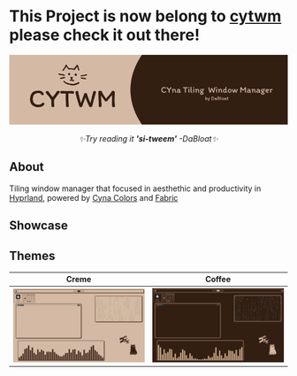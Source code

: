 # This Project is now belong to [cytwm](https://github.com/cytwm) please check it out there!
<div align='center'> <img src='CYWM.png'/></div>
<div align='center'> 
<p>
  <i>✨Try reading it <b>'si-tweem'</b>  -DaBloat✨</i>
</p>
</div>

## About
Tiling window manager that focused in aesthethic and productivity in [Hyprland](https://github.com/hyprwm/Hyprland), powered by [Cyna Colors](https://github.com/DaBloat/cyna-colors) and [Fabric](https://github.com/Fabric-Development/fabric/)

## Showcase

## Themes
<div align = 'center'>
<table>
<tr>
  <th>Creme</th>
  <th>Coffee</th>
</tr>
<tr>
  <th><div align='center'> <img src='creme.png'/></div></th>
  <th><div align='center'> <img src='coffee.png'/></div></th>
</tr>
</table>
</div>
